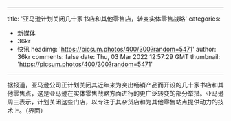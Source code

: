 
---
title: '亚马逊计划关闭几十家书店和其他零售店，转变实体零售战略'
categories: 
 - 新媒体
 - 36kr
 - 快讯
headimg: 'https://picsum.photos/400/300?random=5471'
author: 36kr
comments: false
date: Thu, 03 Mar 2022 12:57:29 GMT
thumbnail: 'https://picsum.photos/400/300?random=5471'
---

<div>   
据报道，亚马逊公司正计划关闭其近年来为突出畅销产品而开设的几十家书店和其他零售点，这是亚马逊在实体零售战略方面进行的更广泛转变的部分举措。亚马逊周三表示，计划关闭这些门店，以专注于其杂货店和为其他零售站点提供动力的技术上。（界面）  
</div>
            